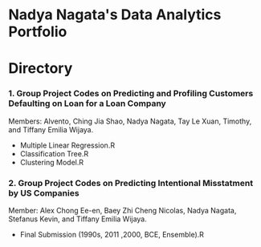 # Nadya Nagata's Data Analytics Portfolio

# Directory
### 1. Group Project Codes on Predicting and Profiling Customers Defaulting on Loan for a Loan Company
Members: Alvento, Ching Jia Shao, Nadya Nagata, Tay Le Xuan, Timothy, and Tiffany Emilia Wijaya.
- Multiple Linear Regression.R
- Classification Tree.R
- Clustering Model.R

### 2. Group Project Codes on Predicting Intentional Misstatment by US Companies
Member: Alex Chong Ee-en, Baey Zhi Cheng Nicolas, Nadya Nagata, Stefanus Kevin, and Tiffany Emilia Wijaya.
- Final Submission (1990s, 2011 ,2000, BCE, Ensemble).R


